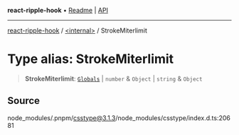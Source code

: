 **react-ripple-hook** • [Readme](../../README.md) \| [API](../../globals.md)

---

[react-ripple-hook](../../README.md) / [\<internal\>](../README.md) / StrokeMiterlimit

# Type alias: StrokeMiterlimit

> **StrokeMiterlimit**: [`Globals`](Globals.md) \| `number` & `Object` \| `string` & `Object`

## Source

node_modules/.pnpm/csstype@3.1.3/node_modules/csstype/index.d.ts:20681
